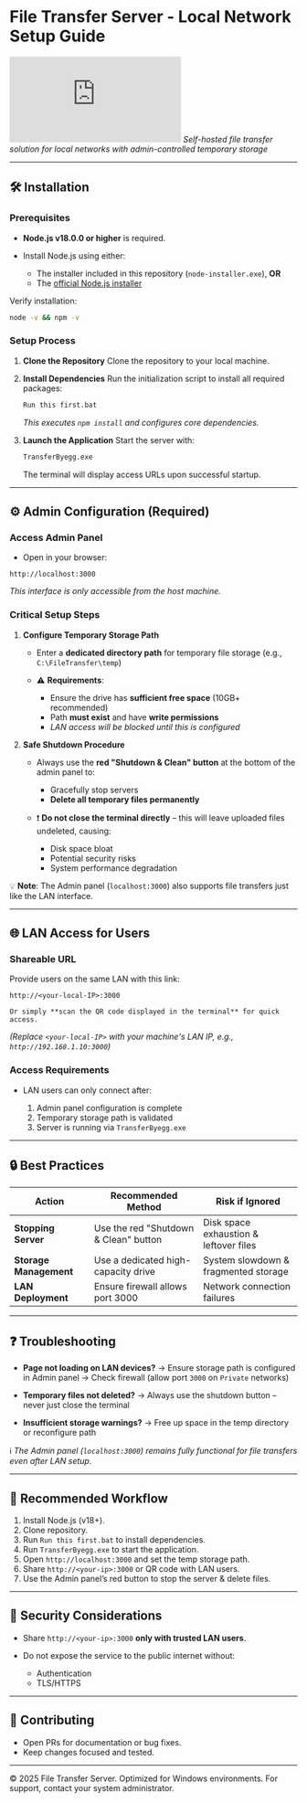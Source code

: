 # File Transfer Server - Local Network Setup Guide

![Node.js](https://img.shields.io/badge/Node.js->=18.0.0-brightgreen?logo=node.js)
*Self-hosted file transfer solution for local networks with admin-controlled temporary storage*

---

## 🛠️ Installation

### Prerequisites

* **Node.js v18.0.0 or higher** is required.
* Install Node.js using either:

  * The installer included in this repository (`node-installer.exe`), **OR**
  * The [official Node.js installer](https://nodejs.org)

Verify installation:

```bash
node -v && npm -v
```

### Setup Process

1. **Clone the Repository**
   Clone the repository to your local machine.

2. **Install Dependencies**
   Run the initialization script to install all required packages:

   ```bat
   Run this first.bat
   ```

   *This executes `npm install` and configures core dependencies.*

3. **Launch the Application**
   Start the server with:

   ```bat
   TransferByegg.exe
   ```

   The terminal will display access URLs upon successful startup.

---

## ⚙️ Admin Configuration (Required)

### Access Admin Panel

* Open in your browser:

```http
http://localhost:3000
```

*This interface is only accessible from the host machine.*

### Critical Setup Steps

1. **Configure Temporary Storage Path**

   * Enter a **dedicated directory path** for temporary file storage (e.g., `C:\FileTransfer\temp`)
   * ⚠️ **Requirements**:

     * Ensure the drive has **sufficient free space** (10GB+ recommended)
     * Path **must exist** and have **write permissions**
     * *LAN access will be blocked until this is configured*

2. **Safe Shutdown Procedure**

   * Always use the **red "Shutdown & Clean" button** at the bottom of the admin panel to:

     * Gracefully stop servers
     * **Delete all temporary files permanently**
   * ❗ **Do not close the terminal directly** – this will leave uploaded files undeleted, causing:

     * Disk space bloat
     * Potential security risks
     * System performance degradation

💡 **Note**: The Admin panel (`localhost:3000`) also supports file transfers just like the LAN interface.

---

## 🌐 LAN Access for Users

### Shareable URL

Provide users on the same LAN with this link:

```
http://<your-local-IP>:3000
```
```
Or simply **scan the QR code displayed in the terminal** for quick access.
```
*(Replace `<your-local-IP>` with your machine's LAN IP, e.g., `http://192.168.1.10:3000`)*

### Access Requirements

* LAN users can only connect after:

  1. Admin panel configuration is complete
  2. Temporary storage path is validated
  3. Server is running via `TransferByegg.exe`

---

## 🔒 Best Practices

| Action                 | Recommended Method                    | Risk if Ignored                        |
| ---------------------- | ------------------------------------- | -------------------------------------- |
| **Stopping Server**    | Use the red "Shutdown & Clean" button | Disk space exhaustion & leftover files |
| **Storage Management** | Use a dedicated high-capacity drive   | System slowdown & fragmented storage   |
| **LAN Deployment**     | Ensure firewall allows port 3000      | Network connection failures            |

---

## ❓ Troubleshooting

* **Page not loading on LAN devices?**
  → Ensure storage path is configured in Admin panel
  → Check firewall (allow port `3000` on `Private` networks)

* **Temporary files not deleted?**
  → Always use the shutdown button – never just close the terminal

* **Insufficient storage warnings?**
  → Free up space in the temp directory or reconfigure path

ℹ️ *The Admin panel (`localhost:3000`) remains fully functional for file transfers even after LAN setup.*

---

## 📖 Recommended Workflow

1. Install Node.js (v18+).
2. Clone repository.
3. Run `Run this first.bat` to install dependencies.
4. Run `TransferByegg.exe` to start the application.
5. Open `http://localhost:3000` and set the temp storage path.
6. Share `http://<your-ip>:3000` or QR code with LAN users.
7. Use the Admin panel’s red button to stop the server & delete files.

---

## 🔐 Security Considerations

* Share `http://<your-ip>:3000` **only with trusted LAN users**.
* Do not expose the service to the public internet without:

  * Authentication
  * TLS/HTTPS

---

## 🤝 Contributing

* Open PRs for documentation or bug fixes.
* Keep changes focused and tested.

---

© 2025 File Transfer Server. Optimized for Windows environments. For support, contact your system administrator.
